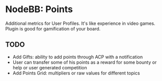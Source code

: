 # NodeBB: Points

Additional metrics for User Profiles. It's like experience in video games. Plugin is good for gamification of your board.

<!-- START doctoc -->
<!-- END doctoc -->

## TODO

- Add Gifts: ability to add points through ACP with a notification
- User can transfer some of his points as a reward for some bounty or help or user generated competition
- Add Points Grid: multipliers or raw values for different topics
